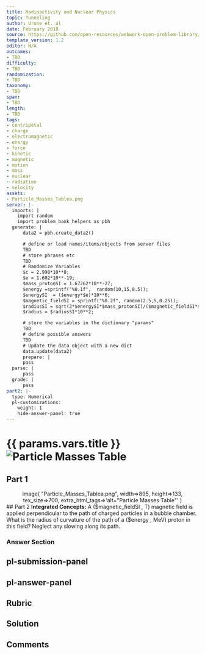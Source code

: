 ```yaml
---
title: Radioactivity and Nuclear Physics
topic: Tunneling
author: Urone et. al
date: February 2018
source: https://github.com/open-resources/webwork-open-problem-library/tree/master/Contrib/BrockPhysics/College_Physics_Urone/31.Radioactivity_and_Nuclear_Physics/31-07.Tunneling/NU_U17-31-07-002.pg
template_version: 1.2
editor: N/A
outcomes:
- TBD
difficulty:
- TBD
randomization:
- TBD
taxonomy:
- TBD
span:
- TBD
length:
- TBD
tags:
- centripetal
- charge
- electromagnetic
- energy
- force
- kinetic
- magnetic
- motion
- mass
- nuclear
- radiation
- velocity
assets:
- Particle_Masses_Tablea.png
server: |-
  imports: |
    import random
    import problem_bank_helpers as pbh
  generate: |
      data2 = pbh.create_data2()

      # define or load names/items/objects from server files
      TBD
      # store phrases etc
      TBD
      # Randomize Variables
      $c = 2.998*10**8;
      $e = 1.602*10**-19;
      $mass_protonSI = 1.67262*10**-27;
      $energy =sprintf("%0.1f",  random(10,15,0.5));
      $energySI  = ($energy*$e)*10**6;
      $magnetic_fieldSI = sprintf("%0.2f", random(2.5,5,0.25));
      $radiusSI = sqrt(2*$energySI*$mass_protonSI)/($magnetic_fieldSI*$e);
      $radius = $radiusSI*10**2;

      # store the variables in the dictionary "params"
      TBD
      # define possible answers
      TBD
      # Update the data object with a new dict
      data.update(data2)
      prepare: |
      pass
  parse: |
      pass
  grade: |
      pass
part2: |-
  type: Numerical
  pl-customizations:
    weight: 1
    hide-answer-panel: true
---
```


# {{ params.vars.title }}![Particle Masses Table](Particle_Masses_Tablea.png)

## Part 1 
<center> image( "Particle_Masses_Tablea.png", width=>895, height=>133,  tex_size=>700, extra_html_tags=>'alt="Particle Masses Table"' ) </center> 
## Part 2 
<b>Integrated Concepts:</b> A ($magnetic_fieldSI , T) magnetic field is applied perpendicular to the path of charged particles in a bubble chamber. What is the radius of curvature of the path of a ($energy , MeV) proton in this field? Neglect any slowing along its path. 


### Answer Section 


## pl-submission-panel 


## pl-answer-panel 


## Rubric 


## Solution 


## Comments 


